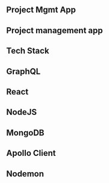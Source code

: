 ## Project Mgmt App

## Project management app
## Tech Stack
## GraphQL
## React
## NodeJS
## MongoDB
## Apollo Client
## Nodemon